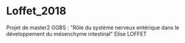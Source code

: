 # Loffet_2018

Projet de master2 GGBS : "Rôle du système nerveux entérique dans le développement du mésenchyme intestinal"
Elise LOFFET
